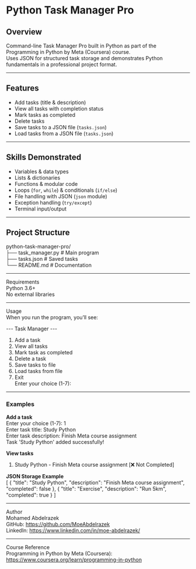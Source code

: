 #  Python Task Manager Pro

##  Overview
Command-line Task Manager Pro built in Python as part of the Programming in Python by Meta (Coursera) course.  
Uses JSON for structured task storage and demonstrates Python fundamentals in a professional project format.

---

##  Features
-  Add tasks (title & description)  
-  View all tasks with completion status  
-  Mark tasks as completed  
-  Delete tasks  
-  Save tasks to a JSON file (`tasks.json`)  
-  Load tasks from a JSON file (`tasks.json`)  

---

##  Skills Demonstrated
- Variables & data types  
- Lists & dictionaries  
- Functions & modular code  
- Loops (`for`, `while`) & conditionals (`if/else`)  
- File handling with JSON (`json` module)  
- Exception handling (`try/except`)  
- Terminal input/output  

---

##  Project Structure
python-task-manager-pro/  
├── task_manager.py   # Main program  
├── tasks.json        # Saved tasks  
└── README.md         # Documentation  

---

 Requirements  
Python 3.6+  
No external libraries  

---

 Usage  
When you run the program, you’ll see:  

--- Task Manager ---  
1. Add a task  
2. View all tasks  
3. Mark task as completed  
4. Delete a task  
5. Save tasks to file  
6. Load tasks from file  
7. Exit  
Enter your choice (1-7):  

---

### Examples

**Add a task**  
Enter your choice (1-7): 1  
Enter task title: Study Python  
Enter task description: Finish Meta course assignment  
Task 'Study Python' added successfully!  

**View tasks**  
1. Study Python - Finish Meta course assignment [❌ Not Completed]  

**JSON Storage Example**  
[
  {
    "title": "Study Python",
    "description": "Finish Meta course assignment",
    "completed": false
  },
  {
    "title": "Exercise",
    "description": "Run 5km",
    "completed": true
  }
]  

---

Author  
Mohamed Abdelrazek  
GitHub: https://github.com/MoeAbdelrazek  
LinkedIn: https://www.linkedin.com/in/moe-abdelrazek/  

---

Course Reference  
Programming in Python by Meta (Coursera):  
https://www.coursera.org/learn/programming-in-python
